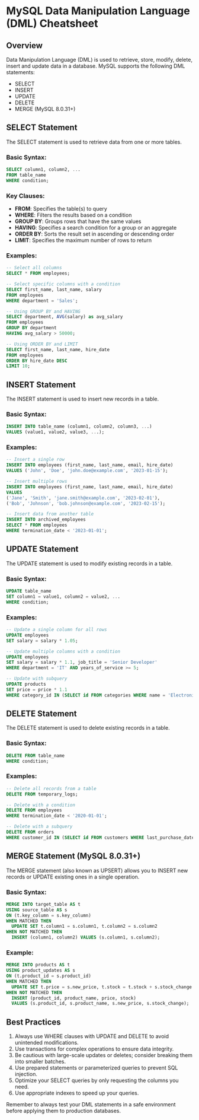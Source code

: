 # MySQL Data Manipulation Language (DML) Cheatsheet

## Overview

Data Manipulation Language (DML) is used to retrieve, store, modify, delete, insert and update data in a database. MySQL supports the following DML statements:

- SELECT
- INSERT
- UPDATE
- DELETE
- MERGE (MySQL 8.0.31+)

## SELECT Statement

The SELECT statement is used to retrieve data from one or more tables.

### Basic Syntax:

```sql
SELECT column1, column2, ...
FROM table_name
WHERE condition;
```

### Key Clauses:

- **FROM**: Specifies the table(s) to query
- **WHERE**: Filters the results based on a condition
- **GROUP BY**: Groups rows that have the same values
- **HAVING**: Specifies a search condition for a group or an aggregate
- **ORDER BY**: Sorts the result set in ascending or descending order
- **LIMIT**: Specifies the maximum number of rows to return

### Examples:

```sql
-- Select all columns
SELECT * FROM employees;

-- Select specific columns with a condition
SELECT first_name, last_name, salary 
FROM employees 
WHERE department = 'Sales';

-- Using GROUP BY and HAVING
SELECT department, AVG(salary) as avg_salary
FROM employees
GROUP BY department
HAVING avg_salary > 50000;

-- Using ORDER BY and LIMIT
SELECT first_name, last_name, hire_date
FROM employees
ORDER BY hire_date DESC
LIMIT 10;
```

## INSERT Statement

The INSERT statement is used to insert new records in a table.

### Basic Syntax:

```sql
INSERT INTO table_name (column1, column2, column3, ...)
VALUES (value1, value2, value3, ...);
```

### Examples:

```sql
-- Insert a single row
INSERT INTO employees (first_name, last_name, email, hire_date)
VALUES ('John', 'Doe', 'john.doe@example.com', '2023-01-15');

-- Insert multiple rows
INSERT INTO employees (first_name, last_name, email, hire_date)
VALUES 
('Jane', 'Smith', 'jane.smith@example.com', '2023-02-01'),
('Bob', 'Johnson', 'bob.johnson@example.com', '2023-02-15');

-- Insert data from another table
INSERT INTO archived_employees
SELECT * FROM employees
WHERE termination_date < '2023-01-01';
```

## UPDATE Statement

The UPDATE statement is used to modify existing records in a table.

### Basic Syntax:

```sql
UPDATE table_name
SET column1 = value1, column2 = value2, ...
WHERE condition;
```

### Examples:

```sql
-- Update a single column for all rows
UPDATE employees
SET salary = salary * 1.05;

-- Update multiple columns with a condition
UPDATE employees
SET salary = salary * 1.1, job_title = 'Senior Developer'
WHERE department = 'IT' AND years_of_service >= 5;

-- Update with subquery
UPDATE products
SET price = price * 1.1
WHERE category_id IN (SELECT id FROM categories WHERE name = 'Electronics');
```

## DELETE Statement

The DELETE statement is used to delete existing records in a table.

### Basic Syntax:

```sql
DELETE FROM table_name
WHERE condition;
```

### Examples:

```sql
-- Delete all records from a table
DELETE FROM temporary_logs;

-- Delete with a condition
DELETE FROM employees
WHERE termination_date < '2020-01-01';

-- Delete with a subquery
DELETE FROM orders
WHERE customer_id IN (SELECT id FROM customers WHERE last_purchase_date < '2022-01-01');
```

## MERGE Statement (MySQL 8.0.31+)

The MERGE statement (also known as UPSERT) allows you to INSERT new records or UPDATE existing ones in a single operation.

### Basic Syntax:

```sql
MERGE INTO target_table AS t
USING source_table AS s
ON (t.key_column = s.key_column)
WHEN MATCHED THEN
  UPDATE SET t.column1 = s.column1, t.column2 = s.column2
WHEN NOT MATCHED THEN
  INSERT (column1, column2) VALUES (s.column1, s.column2);
```

### Example:

```sql
MERGE INTO products AS t
USING product_updates AS s
ON (t.product_id = s.product_id)
WHEN MATCHED THEN
  UPDATE SET t.price = s.new_price, t.stock = t.stock + s.stock_change
WHEN NOT MATCHED THEN
  INSERT (product_id, product_name, price, stock)
  VALUES (s.product_id, s.product_name, s.new_price, s.stock_change);
```

## Best Practices

1. Always use WHERE clauses with UPDATE and DELETE to avoid unintended modifications.
2. Use transactions for complex operations to ensure data integrity.
3. Be cautious with large-scale updates or deletes; consider breaking them into smaller batches.
4. Use prepared statements or parameterized queries to prevent SQL injection.
5. Optimize your SELECT queries by only requesting the columns you need.
6. Use appropriate indexes to speed up your queries.

Remember to always test your DML statements in a safe environment before applying them to production databases.
